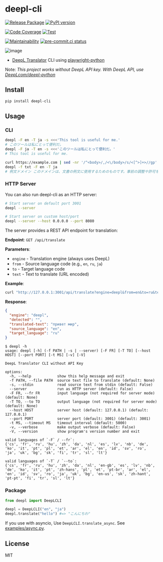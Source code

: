 # deepl-cli

[![Release Package](
  <https://github.com/eggplants/deepl-cli/workflows/Release%20Package/badge.svg>
  )](
  <https://github.com/eggplants/deepl-cli/actions/workflows/release.yml>
) [![PyPI version](
  <https://badge.fury.io/py/deepl-cli.svg>
  )](
  <https://badge.fury.io/py/deepl-cli>
)

[![Code Coverage](
  <https://qlty.sh/badges/bafc68a7-d3c7-4f3f-b09b-b86739801231/test_coverage.svg>
  )](
  <https://qlty.sh/gh/eggplants/projects/deepl-cli>
) [![Test](
  <https://github.com/eggplants/deepl-cli/actions/workflows/test.yml/badge.svg>
  )](
  <https://github.com/eggplants/deepl-cli/actions/workflows/test.yml>
)

[![Maintainability](
  <https://qlty.sh/badges/bafc68a7-d3c7-4f3f-b09b-b86739801231/maintainability.svg>
  )](
  <https://qlty.sh/gh/eggplants/projects/deepl-cli>
) [![pre-commit.ci status](
  <https://results.pre-commit.ci/badge/github/eggplants/deepl-cli/master.svg>
  )](
  <https://results.pre-commit.ci/latest/github/eggplants/deepl-cli/master>
)

![image](https://user-images.githubusercontent.com/42153744/159145088-752decf7-8736-44c3-86aa-37fd0cee83df.png)

- [DeepL Translator](https://www.deepl.com/translator) CLI using [playwright-python](https://github.com/microsoft/playwright-python)

Note: *This project works without DeepL API key. With DeepL API, use [DeepLcom/deepl-python](https://github.com/DeepLcom/deepl-python)*

## Install

```bash
pip install deepl-cli
```

## Usage

### CLI

```bash
deepl -F en -T ja -s <<<'This tool is useful for me.'
# このツールは私にとって便利だ。
deepl -F ja -T en -s <<<'このツールは私にとって便利だ。'
# This tool is useful for me.

curl https://example.com | sed -nr '/^<body>/,/<\/body>/s/<[^>]+>//gp' | tr -d \\n > txt
deepl -f txt -F en -T ja
# 例文ドメイン このドメインは、文書の例文に使用するためのものです。事前の調整や許可を得ることなく、このドメインを文献で使用することができます。   詳細はこちら
```

### HTTP Server

You can also run deepl-cli as an HTTP server:

```bash
# Start server on default port 3001
deepl --server

# Start server on custom host/port  
deepl --server --host 0.0.0.0 --port 8080
```

The server provides a REST API endpoint for translation:

**Endpoint**: `GET /api/translate`

**Parameters**:
- `engine` - Translation engine (always uses DeepL)
- `from` - Source language code (e.g., `en`, `ru`, `ja`)
- `to` - Target language code
- `text` - Text to translate (URL encoded)

**Example**:
```bash
curl "http://127.0.0.1:3001/api/translate?engine=deepl&from=en&to=ru&text=hello%20world"
```

**Response**:
```json
{
  "engine": "deepl",
  "detected": "",
  "translated-text": "привет мир",
  "source_language": "en", 
  "target_language": "ru"
}
```

```shellsession
$ deepl -h
usage: deepl [-h] (-f PATH | -s | --server) [-F FR] [-T TO] [--host HOST] [--port PORT] [-t MS] [-v] [-V]

DeepL Translator CLI without API Key

options:
  -h, --help            show this help message and exit
  -f PATH, --file PATH  source text file to translate (default: None)
  -s, --stdin           read source text from stdin (default: False)
  --server              run as HTTP server (default: False)
  -F FR, --fr FR        input language (not required for server mode) (default: None)
  -T TO, --to TO        output language (not required for server mode) (default: None)
  --host HOST           server host (default: 127.0.0.1) (default: 127.0.0.1)
  --port PORT           server port (default: 3001) (default: 3001)
  -t MS, --timeout MS   timeout interval (default: 5000)
  -v, --verbose         make output verbose (default: False)
  -V, --version         show program's version number and exit

valid languages of `-F` / --fr`:
{'cs', 'fr', 'ru', 'hu', 'zh', 'da', 'nl', 'es', 'lv', 'nb', 'de', 'ko', 'it', 'pt', 'pl', 'et', 'ar', 'el', 'en', 'id', 'sv', 'ro', 'ja', 'uk', 'bg', 'sk', 'fi', 'tr', 'sl', 'lt'}

valid languages of `-T` / `--to`:
{'cs', 'fr', 'ru', 'hu', 'zh', 'da', 'nl', 'en-gb', 'es', 'lv', 'nb', 'de', 'ko', 'it', 'pt', 'zh-hans', 'pl', 'et', 'pt-br', 'ar', 'el', 'en', 'id', 'sv', 'ro', 'ja', 'uk', 'bg', 'en-us', 'sk', 'zh-hant', 'pt-pt', 'fi', 'tr', 'sl', 'lt'}
```

### Package

```python
from deepl import DeepLCLI

deepl = DeepLCLI("en", "ja")
deepl.translate("hello") #=> "こんにちわ"
```

If you use with asyncio, Use `DeepLCLI.translate_async`. See [examples/async.py](https://github.com/eggplants/deepl-cli/blob/master/examples/async.py).

## License

MIT

